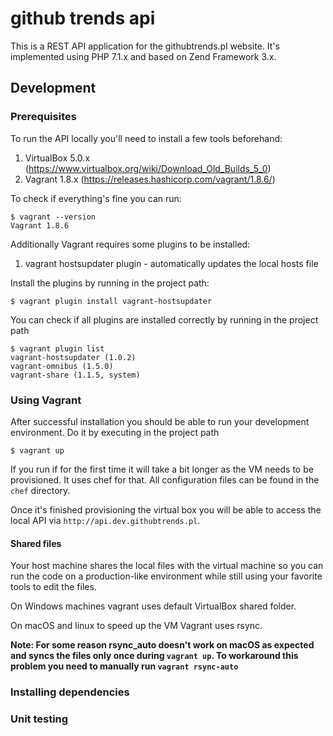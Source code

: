 # github trends api

This is a REST API application for the githubtrends.pl website. It's implemented using PHP 7.1.x and based on Zend Framework 3.x.


## Development

### Prerequisites

To run the API locally you'll need to install a few tools beforehand:

1. VirtualBox 5.0.x (https://www.virtualbox.org/wiki/Download_Old_Builds_5_0)
2. Vagrant 1.8.x (https://releases.hashicorp.com/vagrant/1.8.6/)

To check if everything's fine you can run:

    $ vagrant --version
    Vagrant 1.8.6

Additionally Vagrant requires some plugins to be installed:
1. vagrant hostsupdater plugin - automatically updates the local hosts file

Install the plugins by running in the project path:
    
    $ vagrant plugin install vagrant-hostsupdater

You can check if all plugins are installed correctly by running in the project path

    $ vagrant plugin list
    vagrant-hostsupdater (1.0.2)
    vagrant-omnibus (1.5.0)
    vagrant-share (1.1.5, system)

### Using Vagrant

After successful installation you should be able to run your development environment. Do it by executing in the project path
    
    $ vagrant up

If you run if for the first time it will take a bit longer as the VM needs to be provisioned.
It uses chef for that. All configuration files can be found in the `chef` directory.

Once it's finished provisioning the virtual box you will be able to access the local API via `http://api.dev.githubtrends.pl`. 

#### Shared files

Your host machine shares the local files with the virtual machine so you can run the code on a production-like environment
while still using your favorite tools to edit the files.

On Windows machines vagrant uses default VirtualBox shared folder.

On macOS and linux to speed up the VM Vagrant uses rsync.

**Note: For some reason rsync_auto doesn't work on macOS as expected and syncs the files only once during `vagrant up`. 
To workaround this problem you need to manually run `vagrant rsync-auto`**

### Installing dependencies


### Unit testing

